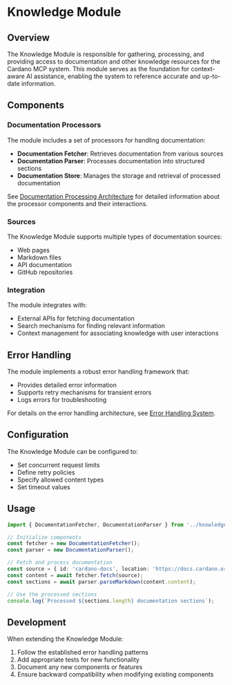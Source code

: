 # Knowledge Module

## Overview

The Knowledge Module is responsible for gathering, processing, and providing access to documentation and other knowledge resources for the Cardano MCP system. This module serves as the foundation for context-aware AI assistance, enabling the system to reference accurate and up-to-date information.

## Components

### Documentation Processors

The module includes a set of processors for handling documentation:

- **Documentation Fetcher**: Retrieves documentation from various sources
- **Documentation Parser**: Processes documentation into structured sections
- **Documentation Store**: Manages the storage and retrieval of processed documentation

See [Documentation Processing Architecture](./processors.md) for detailed information about the processor components and their interactions.

### Sources

The Knowledge Module supports multiple types of documentation sources:

- Web pages
- Markdown files
- API documentation
- GitHub repositories

### Integration

The module integrates with:

- External APIs for fetching documentation
- Search mechanisms for finding relevant information
- Context management for associating knowledge with user interactions

## Error Handling

The module implements a robust error handling framework that:

- Provides detailed error information
- Supports retry mechanisms for transient errors
- Logs errors for troubleshooting

For details on the error handling architecture, see [Error Handling System](../error-handling/README.md).

## Configuration

The Knowledge Module can be configured to:

- Set concurrent request limits
- Define retry policies
- Specify allowed content types
- Set timeout values

## Usage

```typescript
import { DocumentationFetcher, DocumentationParser } from '../knowledge';

// Initialize components
const fetcher = new DocumentationFetcher();
const parser = new DocumentationParser();

// Fetch and process documentation
const source = { id: 'cardano-docs', location: 'https://docs.cardano.org', type: 'web' };
const content = await fetcher.fetch(source);
const sections = await parser.parseMarkdown(content.content);

// Use the processed sections
console.log(`Processed ${sections.length} documentation sections`);
```

## Development

When extending the Knowledge Module:

1. Follow the established error handling patterns
2. Add appropriate tests for new functionality
3. Document any new components or features
4. Ensure backward compatibility when modifying existing components
